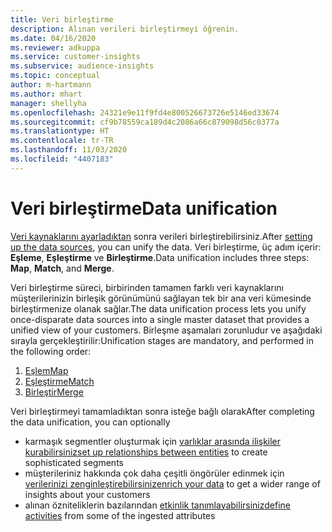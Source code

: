 ```yaml
---
title: Veri birleştirme
description: Alınan verileri birleştirmeyi öğrenin.
ms.date: 04/16/2020
ms.reviewer: adkuppa
ms.service: customer-insights
ms.subservice: audience-insights
ms.topic: conceptual
author: m-hartmann
ms.author: mhart
manager: shellyha
ms.openlocfilehash: 24321e9e11f9fd4e800526673726e5146ed33674
ms.sourcegitcommit: cf9b78559ca189d4c2086a66c879098d56c0377a
ms.translationtype: HT
ms.contentlocale: tr-TR
ms.lasthandoff: 11/03/2020
ms.locfileid: "4407183"
---
```

# <a name="data-unification"></a><span data-ttu-id="6702b-103">Veri birleştirme</span><span class="sxs-lookup"><span data-stu-id="6702b-103">Data unification</span></span>

<span data-ttu-id="6702b-104">[Veri kaynaklarını ayarladıktan](data-sources.md) sonra verileri birleştirebilirsiniz.</span><span class="sxs-lookup"><span data-stu-id="6702b-104">After [setting up the data sources](data-sources.md), you can unify the data.</span></span> <span data-ttu-id="6702b-105">Veri birleştirme, üç adım içerir: **Eşleme**, **Eşleştirme** ve **Birleştirme**.</span><span class="sxs-lookup"><span data-stu-id="6702b-105">Data unification includes three steps: **Map**, **Match**, and **Merge**.</span></span>

<span data-ttu-id="6702b-106">Veri birleştirme süreci, birbirinden tamamen farklı veri kaynaklarını müşterilerinizin birleşik görünümünü sağlayan tek bir ana veri kümesinde birleştirmenize olanak sağlar.</span><span class="sxs-lookup"><span data-stu-id="6702b-106">The data unification process lets you unify once-disparate data sources into a single master dataset that provides a unified view of your customers.</span></span> <span data-ttu-id="6702b-107">Birleşme aşamaları zorunludur ve aşağıdaki sırayla gerçekleştirilir:</span><span class="sxs-lookup"><span data-stu-id="6702b-107">Unification stages are mandatory, and performed in the following order:</span></span>

1. [<span data-ttu-id="6702b-108">Eşlem</span><span class="sxs-lookup"><span data-stu-id="6702b-108">Map</span></span>](map-entities.md)
2. [<span data-ttu-id="6702b-109">Eşleştirme</span><span class="sxs-lookup"><span data-stu-id="6702b-109">Match</span></span>](match-entities.md)
3. [<span data-ttu-id="6702b-110">Birleştir</span><span class="sxs-lookup"><span data-stu-id="6702b-110">Merge</span></span>](merge-entities.md)

<span data-ttu-id="6702b-111">Veri birleştirmeyi tamamladıktan sonra isteğe bağlı olarak</span><span class="sxs-lookup"><span data-stu-id="6702b-111">After completing the data unification, you can optionally</span></span>

- <span data-ttu-id="6702b-112">karmaşık segmentler oluşturmak için [varlıklar arasında ilişkiler kurabilirsiniz](relationships.md)</span><span class="sxs-lookup"><span data-stu-id="6702b-112">[set up relationships between entities](relationships.md) to create sophisticated segments</span></span>
- <span data-ttu-id="6702b-113">müşterileriniz hakkında çok daha çeşitli öngörüler edinmek için [verilerinizi zenginleştirebilirsiniz](enrichment-hub.md)</span><span class="sxs-lookup"><span data-stu-id="6702b-113">[enrich your data](enrichment-hub.md) to get a wider range of insights about your customers</span></span>
- <span data-ttu-id="6702b-114">alınan özniteliklerin bazılarından [etkinlik tanımlayabilirsiniz](activities.md)</span><span class="sxs-lookup"><span data-stu-id="6702b-114">[define activities](activities.md) from some of the ingested attributes</span></span>
